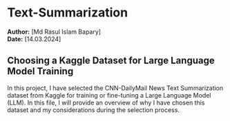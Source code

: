 # Text-Summarization
**Author:** [Md Rasul Islam Bapary]  
**Date:** [14.03.2024]

## Choosing a Kaggle Dataset for Large Language Model Training
In this project, I have selected the CNN-DailyMail News Text Summarization dataset from Kaggle for training or fine-tuning a Large Language Model (LLM). In this file, I will provide an overview of why I have chosen this dataset and my considerations during the selection process.

